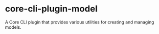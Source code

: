 # core-cli-plugin-model
A Core CLI plugin that provides various utilities for creating and managing models.
